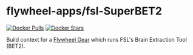 # flywheel-apps/fsl-SuperBET2
[![Docker Pulls](https://img.shields.io/docker/pulls/scitran/fsl-bet.svg)](https://hub.docker.com/r/scitran/fsl-bet/)
[![Docker Stars](https://img.shields.io/docker/stars/scitran/fsl-bet.svg)](https://hub.docker.com/r/scitran/fsl-bet/)

Build context for a [Flywheel Gear](https://github.com/flywheel-io/gears/tree/master/spec) which runs FSL's Brain Extraction Tool (BET2).
